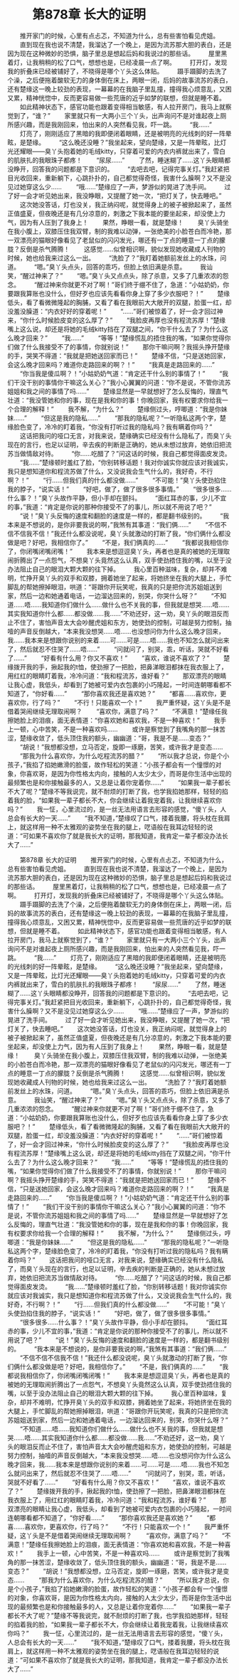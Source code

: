 # 　　第878章 长大的证明
　　推开家门的时候，心里有点忐忑，不知道为什么，总有些害怕看见虎姐。
　　直到现在我也说不清楚，我溜达了一个晚上，是因为流苏那大胆的表白，还是因为现在这种微妙的恐惧，脑子里总是想起后妈和我说过的那些话。
　　屋里黑着灯，让我稍稍的松了口气，想想也是，已经凌晨一点了啊。
　　打开灯，发现我的折叠床已经被铺好了，不晓得是哪个丫头这么体贴。
　　蹑手蹑脚的去洗了个澡，之后便拖着酸软无力的身体倒在床上，两眼一闭，后妈的故事流苏的表白，还有楚缘这一晚上较劲的表现，一幕幕的在我脑子里乱撞，撞得我心烦意乱，又困又累，精神恍惚中，反而更容易做一些荒唐的近乎如梦的联想，但就是睡不着。
　　如此精神状态下，感官功能也跟着变得相当敏感，有人拉开房门，我马上就察觉到了，“谁？”
　　家里就只有一大两小三个丫头，出声询问不是对谁起夜上厕所感兴趣，而是我刚回来，怕出来的人突然看见我，吓一跳。
　　“我……”
　　灯亮了，刚刚适应了黑暗的我即便闭着眼睛，还是被明亮的光线刺的好一阵晕眩，是楚缘。
　　“这么晚还没睡？”我坐起来，望向楚缘，又是一阵晕眩，比灯光还耀眼——臭丫头抱着她的毛绒kitty，只穿着可爱的内衣内裤就出来了，雪白的肌肤扎的我眼珠子都疼！
　　“尿尿……”
　　了然，睡迷糊了……这丫头眼睛都没睁开，回答我的问题都是下意识的。
　　“去吧去吧，记得完事关灯。”我赶紧把目光收回来，重新躺下，心跳扑扑的，自己都觉得奇怪，我害什么臊啊？又不是没见过她穿这么少……
　　“哦……”楚缘应了一声，梦游似的晃进了洗手间。
　　过了好一会才听见她出来，我没睁眼，又提醒了她一次，“把灯关了，快去睡吧。”
　　这次她没答话，灯也没关，我正纳闷呢，就觉得身上的被子被掀起来了，虽然正值盛夏，但夜晚还是有几分凉意的，刺激之下我本能的要坐起来，却没使上力气，因为有人压到了我身上！
　　果然，睁眼一看，就是楚缘！
　　臭丫头骑坐在我小腹上，双膝压住我双臂，制的我难以动弹，一张绝美的小脸苍白而冷艳，那一双漂亮的猫眼好像看见了老鼠似的闪闪发光，哪还有一丁点的睡意一丁点的朦胧？反倒是杀气腾腾！
　　这感觉……似曾相识啊，貌似发现她收藏成人刊物的时候，她也给我来过这么一出。
　　“洗脸了？”我盯着她额前发丝上的水珠，问道。
　　“嗯。”臭丫头点头，回答的乖巧，但脸上依旧满是杀意。
　　我讪笑，“醒过神来了？”
　　“嗯。”臭丫头又点点头，除了杀意，又多了几重浓浓的怨念。
　　“醒过神来你就更不对了啊！”哥们终于绷不住了，急道：“小姑奶奶，你要跟我算账也没什么，但好歹也应该先看看你身上穿了多少衣服吧？！”
　　楚缘低头，看了看微微隆起的胸脯，又看了看在我眼前大大敞开的双腿，脸蛋一红，却没羞没臊道：“内衣好好的穿着呢！”
　　“……”哥们被惊着了，好一会才回过神来，“你什么时候脸皮变的这么厚了？”
　　“我脸皮再厚也没有程流苏厚！”楚缘嘴上这么说，却还是将她的毛绒kitty挡在了双腿之间，“你干什么去了？为什么这么晚才回来？”
　　“我……”
　　“等等！”楚缘慌乱的捂住我的嘴，“如果你觉得你们做了什么我接受不了的事情，你就别说！”
　　那你干嘛问啊？我摇头挣开楚缘的手，哭笑不得道：“我就是把她送回家而已！”
　　楚缘不信，“只是送她回家，会这么晚才回来吗？难道你走路回来的啊？！”
　　“我真是走路回来的……”
　　“你当我是傻瓜啊？！”小姑奶奶气道：“肯定还干什么别的事情了！”
　　“我们干没干别的事情你干嘛这么关心？”我小心翼翼的问道：“你不是说，不管你流苏姐姐和我之间的事情了吗……”
　　楚缘显然是一早就想好了怎么反悔的，理直气壮道：“我没管她和你的事，现在是我和你的事！你晚回家，我有权要求你给我一个合理的解释！”
　　我不解，“为什么？”
　　楚缘侧过头，哼唧道：“我是你妹妹……”
　　“但这是我的隐私……”
　　“那我的隐私呢？”一听隐私这两个字，楚缘脸色变了，冷冷的盯着我，“你没有打听过我的隐私吗？我有瞒着你吗？”
　　这话把我问的哑口无言，对我来说，楚缘确实已经没有什么隐私了，而臭丫头现在的言行，也足以证明，辛去疾的判断是正确的，她从未想过放弃，她依旧把流苏当做情敌对待。
　　“你……吃醋了？”问这话的时候，我自己都觉得面皮发烫。
　　“我……”楚缘顿时羞红了脸，“你别转移话题！我对你诚实你就应该对我诚实，我只是想知道你和程流苏做了什么，又没说我会生气什么的，我好奇，不行啊？！”
　　“行……但我们真的什么都没做……”
　　“不可能！”臭丫头使劲掐住我的脖子，“说实话！”
　　“好吧，做了，做了很多很多事情。”
　　“很多很多……什么事？！”臭丫头故作平静，但小手却在颤抖。
　　“面红耳赤的事，少儿不宜的事，”我道：“肯定是你说的那种你接受不了的事儿，所以就不用说了吧？”
　　“说！”臭丫头反悔的速度和翻脸的速度是一样的，都是翻书级别的。
　　“我本来是不想说的，是你非要我说的啊，”我煞有其事道：“我们俩……”
　　“不信不信不信我不信！”我还什么都没说呢，臭丫头就激动的打断了我，“你们俩什么都没做是吧？好吧，我相信你了。”
　　“不是，我们俩真的……”
　　“我都说我相信你了，你闭嘴闭嘴闭嘴！”
　　我本来是想逗逗臭丫头，再者也是真的被她的无理取闹折腾出了一点怨气，不想臭丫头竟然这么认真，双手使劲捂住我的嘴，以至于没办法阻止自己的眼泪大颗大颗的往下掉。
　　我心里百种滋味，复杂，却并不难明，忙挣开臭丫头的双手和双膝，拥着她坐了起来，将她挤坐在我的大腿上，手忙脚乱的帮她擦掉眼泪，哄道：“哥跟你开玩笑呢，我真的只是把你流苏姐姐送到家，然后一边和她通着电话，一边溜达回来的，别哭，你哭什么呀？”
　　“不知道……唔……我知道你们做什么……做什么也不关我的事，但我就是想哭……唔……其实我知道你什么都……都没做……我……”不劝还好，这一劝，臭丫头的眼泪反而止不住了，害怕声音太大会吵醒虎姐和东方，她使劲的控制，可越是努力控制，抽噎的声音反倒越大，“本来我没想哭……唔……也没想问你为什么这么晚才回来，我……我本来是想跟你说别的来着……可……可是……唔……我也不知怎么就问出来了，然后就忍不住哭了……唔……”
　　“问就问了，别哭，乖，听话，哭就不好看了……”
　　“好看有什么用？你又不喜欢！”
　　“喜欢，谁说不喜欢了？”
　　楚缘拨开我的手，揪起我的t恤，使劲擦了一把脸，把鼻涕眼泪都抹在我衣服上了，用红红的眼睛盯着我，冷冷问道：“我和程流苏，谁好看？”
　　那双漂亮的眼睛让我心虚，我低头，却看到了她被可爱内衣包裹的小巧隆起，一时间连朝哪看都不知道了，“你好看……”
　　“那你喜欢我还是喜欢她？”
　　“都喜……喜欢你，更喜欢你，行了吗？”
　　“不行！只能喜欢一个！”
　　我严重怀疑，这丫头是不是借着哭闹继续无理取闹啊？
　　“喜欢你，满意了吗？”
　　“不满意！”楚缘任我擦她脸上的泪痕，面无表情道：“你喜欢她和喜欢我，不是一种喜欢！”
　　我手上一顿，心中苦笑，不是一种喜欢吗……
　　或许是察觉到了我嘴角的那一抹苦涩，楚缘收敛了，低头顶住我的额头，幽幽道：“哥，我是不是……变态？”
　　“胡说！”我想都没想，立马否定，旋即一琢磨，苦笑，或许我才是变态……
　　“那我为什么喜欢你，为什么吃程流苏的醋？”
　　“所以我才总说，你是个小孩子，”我掐了掐她嫩滑的脸蛋，故作轻松的笑道：“小孩子都会有一个憧憬的对象，你喜欢哥，是因为你性格太内向，接触的人太少太少，而哥是你生活中出现的最频繁也是和你接触最多的人，又总是让着你宠着你……”
　　“如果我一辈子都长不大了呢？”楚缘不等我说完，就不耐烦的打断了我，也学我掐她那样，轻轻的掐着我的脸，“如果我一辈子都长不大，你会继续让着我宠着我，让我继续喜欢你吗？”
　　我一怔，心里流过的，是一丝无法用语言去形容的感觉，“傻丫头，人总会有长大的一天……”
　　“我不知道，”楚缘叹了口气，搂着我腰，将头枕在我肩上，就这样用一种不太雅观的姿势坐在我的腿上，呓语般在我耳边轻轻的说道：“可如果不喜欢你了就是我长大的证明，那我知道，我肯定一辈子都没办法长大了……”

　　第878章 长大的证明
　　推开家门的时候，心里有点忐忑，不知道为什么，总有些害怕看见虎姐。
　　直到现在我也说不清楚，我溜达了一个晚上，是因为流苏那大胆的表白，还是因为现在这种微妙的恐惧，脑子里总是想起后妈和我说过的那些话。
　　屋里黑着灯，让我稍稍的松了口气，想想也是，已经凌晨一点了啊。
　　打开灯，发现我的折叠床已经被铺好了，不晓得是哪个丫头这么体贴。
　　蹑手蹑脚的去洗了个澡，之后便拖着酸软无力的身体倒在床上，两眼一闭，后妈的故事流苏的表白，还有楚缘这一晚上较劲的表现，一幕幕的在我脑子里乱撞，撞得我心烦意乱，又困又累，精神恍惚中，反而更容易做一些荒唐的近乎如梦的联想，但就是睡不着。
　　如此精神状态下，感官功能也跟着变得相当敏感，有人拉开房门，我马上就察觉到了，“谁？”
　　家里就只有一大两小三个丫头，出声询问不是对谁起夜上厕所感兴趣，而是我刚回来，怕出来的人突然看见我，吓一跳。
　　“我……”
　　灯亮了，刚刚适应了黑暗的我即便闭着眼睛，还是被明亮的光线刺的好一阵晕眩，是楚缘。
　　“这么晚还没睡？”我坐起来，望向楚缘，又是一阵晕眩，比灯光还耀眼——臭丫头抱着她的毛绒kitty，只穿着可爱的内衣内裤就出来了，雪白的肌肤扎的我眼珠子都疼！
　　“尿尿……”
　　了然，睡迷糊了……这丫头眼睛都没睁开，回答我的问题都是下意识的。
　　“去吧去吧，记得完事关灯。”我赶紧把目光收回来，重新躺下，心跳扑扑的，自己都觉得奇怪，我害什么臊啊？又不是没见过她穿这么少……
　　“哦……”楚缘应了一声，梦游似的晃进了洗手间。
　　过了好一会才听见她出来，我没睁眼，又提醒了她一次，“把灯关了，快去睡吧。”
　　这次她没答话，灯也没关，我正纳闷呢，就觉得身上的被子被掀起来了，虽然正值盛夏，但夜晚还是有几分凉意的，刺激之下我本能的要坐起来，却没使上力气，因为有人压到了我身上！
　　果然，睁眼一看，就是楚缘！
　　臭丫头骑坐在我小腹上，双膝压住我双臂，制的我难以动弹，一张绝美的小脸苍白而冷艳，那一双漂亮的猫眼好像看见了老鼠似的闪闪发光，哪还有一丁点的睡意一丁点的朦胧？反倒是杀气腾腾！
　　这感觉……似曾相识啊，貌似发现她收藏成人刊物的时候，她也给我来过这么一出。
　　“洗脸了？”我盯着她额前发丝上的水珠，问道。
　　“嗯。”臭丫头点头，回答的乖巧，但脸上依旧满是杀意。
　　我讪笑，“醒过神来了？”
　　“嗯。”臭丫头又点点头，除了杀意，又多了几重浓浓的怨念。
　　“醒过神来你就更不对了啊！”哥们终于绷不住了，急道：“小姑奶奶，你要跟我算账也没什么，但好歹也应该先看看你身上穿了多少衣服吧？！”
　　楚缘低头，看了看微微隆起的胸脯，又看了看在我眼前大大敞开的双腿，脸蛋一红，却没羞没臊道：“内衣好好的穿着呢！”
　　“……”哥们被惊着了，好一会才回过神来，“你什么时候脸皮变的这么厚了？”
　　“我脸皮再厚也没有程流苏厚！”楚缘嘴上这么说，却还是将她的毛绒kitty挡在了双腿之间，“你干什么去了？为什么这么晚才回来？”
　　“我……”
　　“等等！”楚缘慌乱的捂住我的嘴，“如果你觉得你们做了什么我接受不了的事情，你就别说！”
　　那你干嘛问啊？我摇头挣开楚缘的手，哭笑不得道：“我就是把她送回家而已！”
　　楚缘不信，“只是送她回家，会这么晚才回来吗？难道你走路回来的啊？！”
　　“我真是走路回来的……”
　　“你当我是傻瓜啊？！”小姑奶奶气道：“肯定还干什么别的事情了！”
　　“我们干没干别的事情你干嘛这么关心？”我小心翼翼的问道：“你不是说，不管你流苏姐姐和我之间的事情了吗……”
　　楚缘显然是一早就想好了怎么反悔的，理直气壮道：“我没管她和你的事，现在是我和你的事！你晚回家，我有权要求你给我一个合理的解释！”
　　我不解，“为什么？”
　　楚缘侧过头，哼唧道：“我是你妹妹……”
　　“但这是我的隐私……”
　　“那我的隐私呢？”一听隐私这两个字，楚缘脸色变了，冷冷的盯着我，“你没有打听过我的隐私吗？我有瞒着你吗？”
　　这话把我问的哑口无言，对我来说，楚缘确实已经没有什么隐私了，而臭丫头现在的言行，也足以证明，辛去疾的判断是正确的，她从未想过放弃，她依旧把流苏当做情敌对待。
　　“你……吃醋了？”问这话的时候，我自己都觉得面皮发烫。
　　“我……”楚缘顿时羞红了脸，“你别转移话题！我对你诚实你就应该对我诚实，我只是想知道你和程流苏做了什么，又没说我会生气什么的，我好奇，不行啊？！”
　　“行……但我们真的什么都没做……”
　　“不可能！”臭丫头使劲掐住我的脖子，“说实话！”
　　“好吧，做了，做了很多很多事情。”
　　“很多很多……什么事？！”臭丫头故作平静，但小手却在颤抖。
　　“面红耳赤的事，少儿不宜的事，”我道：“肯定是你说的那种你接受不了的事儿，所以就不用说了吧？”
　　“说！”臭丫头反悔的速度和翻脸的速度是一样的，都是翻书级别的。
　　“我本来是不想说的，是你非要我说的啊，”我煞有其事道：“我们俩……”
　　“不信不信不信我不信！”我还什么都没说呢，臭丫头就激动的打断了我，“你们俩什么都没做是吧？好吧，我相信你了。”
　　“不是，我们俩真的……”
　　“我都说我相信你了，你闭嘴闭嘴闭嘴！”
　　我本来是想逗逗臭丫头，再者也是真的被她的无理取闹折腾出了一点怨气，不想臭丫头竟然这么认真，双手使劲捂住我的嘴，以至于没办法阻止自己的眼泪大颗大颗的往下掉。
　　我心里百种滋味，复杂，却并不难明，忙挣开臭丫头的双手和双膝，拥着她坐了起来，将她挤坐在我的大腿上，手忙脚乱的帮她擦掉眼泪，哄道：“哥跟你开玩笑呢，我真的只是把你流苏姐姐送到家，然后一边和她通着电话，一边溜达回来的，别哭，你哭什么呀？”
　　“不知道……唔……我知道你们做什么……做什么也不关我的事，但我就是想哭……唔……其实我知道你什么都……都没做……我……”不劝还好，这一劝，臭丫头的眼泪反而止不住了，害怕声音太大会吵醒虎姐和东方，她使劲的控制，可越是努力控制，抽噎的声音反倒越大，“本来我没想哭……唔……也没想问你为什么这么晚才回来，我……我本来是想跟你说别的来着……可……可是……唔……我也不知怎么就问出来了，然后就忍不住哭了……唔……”
　　“问就问了，别哭，乖，听话，哭就不好看了……”
　　“好看有什么用？你又不喜欢！”
　　“喜欢，谁说不喜欢了？”
　　楚缘拨开我的手，揪起我的t恤，使劲擦了一把脸，把鼻涕眼泪都抹在我衣服上了，用红红的眼睛盯着我，冷冷问道：“我和程流苏，谁好看？”
　　那双漂亮的眼睛让我心虚，我低头，却看到了她被可爱内衣包裹的小巧隆起，一时间连朝哪看都不知道了，“你好看……”
　　“那你喜欢我还是喜欢她？”
　　“都喜……喜欢你，更喜欢你，行了吗？”
　　“不行！只能喜欢一个！”
　　我严重怀疑，这丫头是不是借着哭闹继续无理取闹啊？
　　“喜欢你，满意了吗？”
　　“不满意！”楚缘任我擦她脸上的泪痕，面无表情道：“你喜欢她和喜欢我，不是一种喜欢！”
　　我手上一顿，心中苦笑，不是一种喜欢吗……
　　或许是察觉到了我嘴角的那一抹苦涩，楚缘收敛了，低头顶住我的额头，幽幽道：“哥，我是不是……变态？”
　　“胡说！”我想都没想，立马否定，旋即一琢磨，苦笑，或许我才是变态……
　　“那我为什么喜欢你，为什么吃程流苏的醋？”
　　“所以我才总说，你是个小孩子，”我掐了掐她嫩滑的脸蛋，故作轻松的笑道：“小孩子都会有一个憧憬的对象，你喜欢哥，是因为你性格太内向，接触的人太少太少，而哥是你生活中出现的最频繁也是和你接触最多的人，又总是让着你宠着你……”
　　“如果我一辈子都长不大了呢？”楚缘不等我说完，就不耐烦的打断了我，也学我掐她那样，轻轻的掐着我的脸，“如果我一辈子都长不大，你会继续让着我宠着我，让我继续喜欢你吗？”
　　我一怔，心里流过的，是一丝无法用语言去形容的感觉，“傻丫头，人总会有长大的一天……”
　　“我不知道，”楚缘叹了口气，搂着我腰，将头枕在我肩上，就这样用一种不太雅观的姿势坐在我的腿上，呓语般在我耳边轻轻的说道：“可如果不喜欢你了就是我长大的证明，那我知道，我肯定一辈子都没办法长大了……”
